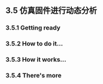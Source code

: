 ## 3.5 仿真固件进行动态分析

### 3.5.1 Getting ready


### 3.5.2 How to do it...


### 3.5.3 How it works...


### 3.5.4 There's more